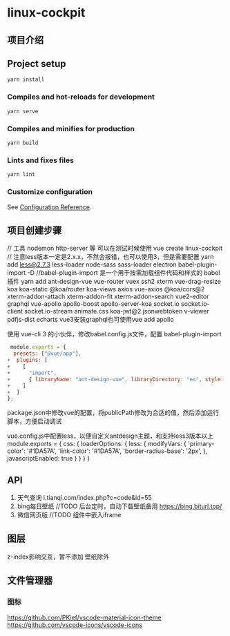 <!--
 * @Author: Juck
 * @Date: 2020-03-14 09:46:58
 * @LastEditTime: 2020-05-08 23:34:58
 * @LastEditors: Juck
 * @Description: 
 * @FilePath: \linux-cockpit\README.md
 * @Juck is coding...
 -->

# linux-cockpit

## 项目介绍

## Project setup

```
yarn install
```

### Compiles and hot-reloads for development

```
yarn serve
```

### Compiles and minifies for production

```
yarn build
```

### Lints and fixes files

```
yarn lint
```

### Customize configuration

See [Configuration Reference](https://cli.vuejs.org/config/).

## 项目创建步骤

// 工具 nodemon http-server 等 可以在测试时候使用
vue create linux-cockpit
// 注意less版本一定是2.x.x，不然会报错，也可以使用3，但是需要配置
yarn add less@2.7.3 less-loader node-sass sass-loader electron babel-plugin-import -D //babel-plugin-import 是一个用于按需加载组件代码和样式的 babel 插件
yarn add ant-design-vue vue-router vuex ssh2 xterm vue-drag-resize koa koa-static @koa/router koa-views axios vue-axios @koa/cors@2 xterm-addon-attach xterm-addon-fit xterm-addon-search vue2-editor graphql vue-apollo apollo-boost apollo-server-koa socket.io socket.io-client socket.io-stream animate.css koa-jwt@2 jsonwebtoken v-viewer pdfjs-dist echarts
vue3安装graphql也可使用vue add apollo

使用 vue-cli 3 的小伙伴，修改babel.config.js文件，配置 babel-plugin-import

```babel.config.js
 module.exports = {
  presets: ["@vue/app"],
+  plugins: [
+    [
+      "import",
+      { libraryName: "ant-design-vue", libraryDirectory: "es", style: true }
+    ]
+  ]
};
```

package.json中修改vue的配置，将publicPath修改为合适的值，然后添加运行脚本，方便启动调试

vue.config.js中配置less，以便自定义antdesign主题，和支持less3版本以上
module.exports = {
  css: {
    loaderOptions: {
      less: {
        modifyVars: {
          'primary-color': '#1DA57A',
          'link-color': '#1DA57A',
          'border-radius-base': '2px',
        },
        javascriptEnabled: true
      }
    }
  }
}


## API

1. 天气查询
  i.tianqi.com/index.php?c=code&id=55
2. bing每日壁纸 //TODO 后台定时，自动下载壁纸备用
  https://bing.biturl.top/
3. 微信网页版 //TODO 组件中嵌入iframe

## 图层

z-index影响交互，暂不添加 壁纸除外
<!-- 壁纸 -5
桌面 -4
任务栏 -3
开始菜单 -3
app -2
警告等弹窗 -1
其他默认 -->

## 文件管理器

### 图标

https://github.com/PKief/vscode-material-icon-theme
https://github.com/vscode-icons/vscode-icons
